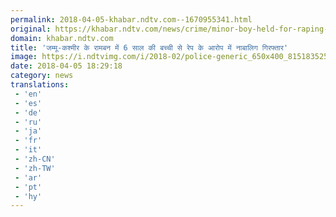 ```yaml
---
permalink: 2018-04-05-khabar.ndtv.com--1670955341.html
original: https://khabar.ndtv.com/news/crime/minor-boy-held-for-raping-6-year-old-girl-in-ramban-police-1833478
domain: khabar.ndtv.com
title: 'जम्मू-कश्मीर के रामबन में 6 साल की बच्ची से रेप के आरोप में नाबालिग गिरफ्तार'
image: https://i.ndtvimg.com/i/2018-02/police-generic_650x400_81518352532.jpg
date: 2018-04-05 18:29:18
category: news
translations: 
 - 'en'
 - 'es'
 - 'de'
 - 'ru'
 - 'ja'
 - 'fr'
 - 'it'
 - 'zh-CN'
 - 'zh-TW'
 - 'ar'
 - 'pt'
 - 'hy'
---
```


